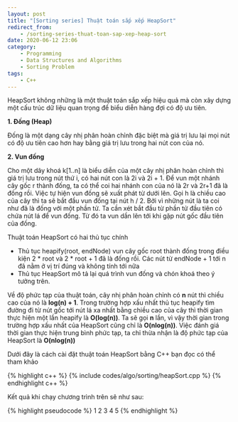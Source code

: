 ```yaml
---
layout: post
title: "[Sorting series] Thuật toán sắp xếp HeapSort"
redirect_from:
    - /sorting-series-thuat-toan-sap-xep-heap-sort
date: 2020-06-12 23:06
category:
    - Programming
    - Data Structures and Algorithms
    - Sorting Problem
tags: 
    - C++
---
```

HeapSort không những là một thuật toán sắp xếp hiệu quả mà còn xây dựng một
cấu trúc dữ liệu quan trọng để biểu diễn hàng đợi có độ ưu tiên.

**1. Đống (Heap)**

Đống là một dạng cây nhị phân hoàn chỉnh đặc biệt mà giá trị lưu lại mọi nút
có độ ưu tiên cao hơn hay bằng giá trị lưu trong hai nút con của nó.

**2. Vun đống**

Cho một dãy khoá k[1..n] là biểu diễn của một cây nhị phân hoàn chỉnh thì giá
trị lưu trong nút thứ i, có hai nút con là 2i và 2i + 1. Để vun một nhánh cây
gốc r thành đống, ta có thể coi hai nhánh con của nó là 2r và 2r+1 đã là đống rồi.
Việc tự hiện vun đống sẽ xuất phát từ dưới lên. Gọi h là chiều cao của cây thì ta sẽ
bắt đầu vun đống tại nút h / 2. Bởi vì những nút là ta coi như đã là đống với một phần
tử. Ta cần xét bắt đầu từ phần tử đầu tiên có chứa nút lá để vun đống. Từ đó ta vun
dần lên tới khi gặp nút gốc đầu tiên của đống.

Thuật toán HeapSort có hai thủ tục chính
- Thủ tục heapify(root, endNode) vun cây gốc root thành đống trong điều kiện 2 * root và
2 * root + 1 đã là đống rồi. Các nút từ endNode + 1 tới n đã nằm ở vị trí đúng và không
tính tới nữa
- Thủ tục HeapSort mô tả lại quá trình vun đống và chón khoá theo ý tưởng trên.

Về độ phức tạp của thuật toán, cây nhị phân hoàn chỉnh có **n** nút thì chiều cao của nó là
**log(n) + 1**. Trong trường hợp xấu nhất thủ tục heapify tìm đường đi từ nút gốc tới nút
lá xa nhất bằng chiều cao của cây thì thời gian thực hiện một lần heapify là **O(log(n))**.
Ta sẽ gọi **n** lần, vì vậy thời gian trong trường hợp xấu nhất của HeapSort cũng chỉ là
**O(nlog(n))**. Việc đánh giá thời gian thực hiện trung bình phức tạp, ta chỉ thừa nhận là
độ phức tạp của HeapSort là **O(nlog(n))**

Dưới đây là cách cài đặt thuật toán HeapSort bằng C++ bạn đọc có thể tham khảo

{% highlight c++ %}
{% include codes/algo/sorting/heapSort.cpp %}
{% endhighlight c++ %}

Kết quả khi chạy chương trình trên sẽ như sau:

{% highlight pseudocode %}
1	2	3	4	5
{% endhighlight %}

